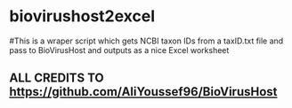 # biovirushost2excel

#This is a wraper script which gets NCBI taxon IDs from a taxID.txt file and pass to BioVirusHost
and outputs as a nice Excel worksheet
## ALL CREDITS TO https://github.com/AliYoussef96/BioVirusHost
